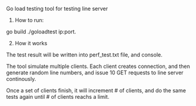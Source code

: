 
Go load testing tool for testing line server

1. How to run: 

go build
./goloadtest ip:port.

2. How it works

The test result will be written into perf_test.txt file, and console.

The tool simulate multiple clients. Each client creates connection, and then generate random line numbers, and issue 10 GET requests to line server continously.

Once a set of clients finish, it will increment # of clients, and do the same tests again until # of clients reachs a limit.





